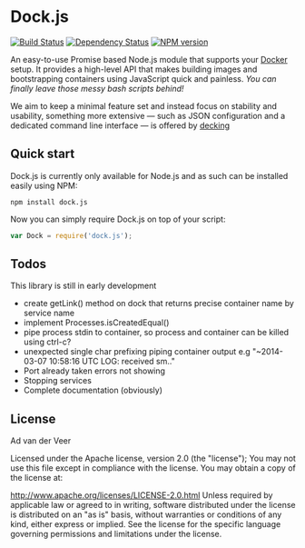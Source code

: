 Dock.js
=======


[![Build Status](https://travis-ci.org/advanderveer/dock.js.png)](https://travis-ci.org/advanderveer/dock.js)
[![Dependency Status](https://david-dm.org/advanderveer/dock.js.png)](https://david-dm.org/advanderveer/dock.js)
[![NPM version](https://badge.fury.io/js/dock.js.png)](http://badge.fury.io/js/dock.js)

An easy-to-use Promise based Node.js module that supports your [Docker](http://www.docker.io) setup. It provides a high-level API that makes building images and bootstrapping containers using JavaScript quick and painless. _You can  finally leave those messy bash scripts behind!_

We aim to keep a minimal feature set and instead focus on stability and usability, something more extensive — such as JSON configuration and a dedicated command line interface — is offered by [decking](http://decking.io/)

Quick start
----------
Dock.js is currently only available for Node.js and as such can be installed easily using NPM:

```Shell
npm install dock.js
```

Now you can simply require Dock.js on top of your script: 

```JavaScript
var Dock = require('dock.js');
```

Todos
------
This library is still in early development

-   create getLink() method on dock that returns precise container name by service name
-   implement Processes.isCreatedEqual()
-   pipe process stdin to container, so process and container can be killed using ctrl-c?
-  	unexpected single char prefixing piping container output e.g  "~2014-03-07 10:58:16 UTC LOG:  received sm.."
-   Port already taken errors not showing
-   Stopping services
-   Complete documentation (obviously)

License
-------
Ad van der Veer

Licensed under the Apache license, version 2.0 (the "license"); You may not use this file except in compliance with the license. You may obtain a copy of the license at:

http://www.apache.org/licenses/LICENSE-2.0.html
Unless required by applicable law or agreed to in writing, software distributed under the license is distributed on an "as is" basis, without warranties or conditions of any kind, either express or implied. See the license for the specific language governing permissions and limitations under the license.
